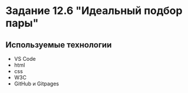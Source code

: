# Задание 12.6 "Идеальный подбор пары"

## Используемые технологии
* VS Code
* html
* css
* W3C
* GitHub и Gitpages

